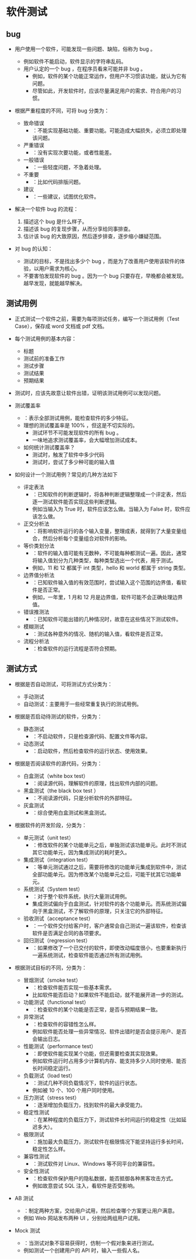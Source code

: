 # 软件测试

## bug

- 用户使用一个软件，可能发现一些问题、缺陷，俗称为 bug 。
  - 例如软件不能启动，软件显示的字符串乱码。
  - 用户认定的一个 bug ，在程序员看来可能并非 bug 。
    - 例如，软件的某个功能正常运作，但用户不习惯该功能，就认为它有问题。
    - 尽管如此，开发软件时，应该尽量满足用户的需求、符合用户的习惯。

- 根据严重程度的不同，可将 bug 分类为：
  - 致命错误
    - ：不能实现基础功能、重要功能。可能造成大幅损失，必须立即处理该问题。
  - 严重错误
    - ：没有实现次要功能，或者性能差。
  - 一般错误
    - ：一些轻度问题，不急着处理。
  - 不重要
    - ：比如代码排版问题。
  - 建议
    - ：一些建议，试图优化软件。

- 解决一个软件 bug 的流程：
  1. 描述这个 bug 是什么样子。
  2. 描述该 bug 的复现步骤，从而分享给同事排查。
  3. 估计该 bug 的大致原因，然后逐步排查，逐步缩小嫌疑范围。

- 对 bug 的认知：
  - 测试的目标，不是找出多少个 bug ，而是为了改善用户使用该软件的体验，以用户需求为核心。
  - 不要害怕发现软件的 bug 。因为一个 bug 只要存在，早晚都会被发现。越早发现，就能越早解决。

## 测试用例

- 正式测试一个软件之前，需要为每项测试任务，编写一个测试用例（Test Case），保存成 word 文档或 pdf 文档。

- 每个测试用例的基本内容：
  - 标题
  - 测试前的准备工作
  - 测试步骤
  - 测试结果
  - 预期结果

- 测试时，应该先故意让软件出错，证明该测试用例可以发现问题。

- 测试覆盖率
  - ：表示全部测试用例，能检查软件的多少特征。
  - 理想的测试覆盖率是 100% ，但这是不切实际的。
    - 测试环节不可能发现软件的所有 bug 。
    - 一味地追求测试覆盖率，会大幅增加测试成本。
  - 如何统计测试覆盖率？
    - 测试时，触发了软件中多少代码
    - 测试时，尝试了多少种可能的输入值

- 如何设计一个测试用例？常见的几种方法如下
  - 评定表法
    - ：已知软件的判断逻辑时，将各种判断逻辑整理成一个评定表，然后逐一测试软件能否实现这些判断逻辑。
    - 例如当输入为 True 时，软件应该怎么做。当输入为 False 时，软件应该怎么做。
  - 正交分析法
    - ：将影响软件运行的各个输入变量，整理成表，就得到了大量变量组合，然后分析每个变量组合对软件的影响。
  - 等价类划分法
    - ：软件的输入值可能有无数种，不可能每种都测试一遍。因此，通常将输入值划分为几种类型，每种类型选出一个代表，用于测试。
    - 例如，11 和 12 都属于 int 类型，hello 和 world 都属于 string 类型。
  - 边界值分析法
    - ：已知软件输入值的有效范围时，尝试输入这个范围的边界值，看软件是否正常。
    - 例如，一年里，1 月和 12 月是边界值，软件可能不会正确处理边界值。
  - 错误推测法
    - ：已知软件可能出错的几种情况时，故意在这些情况下测试软件。
  - 模糊测试
    - ：测试各种意外的情况、随机的输入值，看软件是否正常。
  - 流程分析法
    - ：检查软件的运行流程是否符合预期。

## 测试方式

- 根据是否自动测试，可将测试方式分类为：
  - 手动测试
  - 自动测试：主要用于一些经常重复执行的测试用例。

- 根据是否启动待测试的软件，分类为：
  - 静态测试
    - ：不启动软件，只是检查源代码、配置文件等内容。
  - 动态测试
    - ：启动软件，然后检查软件的运行状态、使用效果。

- 根据是否阅读软件的源代码，分类为：
  - 白盒测试（white box test）
    - ：阅读源代码，理解软件的原理，找出软件内部的问题。
  - 黑盒测试（the black box test ）
    - ：不阅读源代码，只是分析软件的外部特征。
  - 灰盒测试
    - ：综合使用白盒测试和黑盒测试。

- 根据软件的开发阶段，分类为：
  - 单元测试（unit test）
    - ：修改软件的某个功能单元之后，单独测试该功能单元。此时不测试其它功能单元，因为集成测试的耗时更久。
  - 集成测试（integration test）
    - ：等单元测试通过之后，需要将修改的功能单元集成到软件中，测试全部功能单元。因为修改某个功能单元之后，可能干扰其它功能单元。
  - 系统测试（System test）
    - ：对于整个软件系统，执行大量测试用例。
    - 集成测试偏向于白盒测试，针对软件的各个功能单元。而系统测试偏向于黑盒测试，不了解软件的原理，只关注它的外部特征。
  - 验收测试（acceptance test）
    - ：一个软件交付给客户时，客户通常会自己测试一遍该软件，检查该软件是否满足合同的各项要求。
  - 回归测试（regression test）
    - ：如果修改了一个已交付的软件，即使改动幅度很小，也要重新执行一遍系统测试，检查软件能否通过所有测试用例。

- 根据测试目标的不同，分类为：
  - 冒烟测试（smoke test）
    - ：检查软件能否实现一些基本需求。
    - 比如软件能否启动？如果软件不能启动，就不能展开进一步的测试。
  - 功能测试（functional test）
    - ：检查软件的某个功能是否正常，是否与预期结果一致。
  - 异常测试
    - ：检查软件的容错性怎么样。
    - 例如软件能否处理一些异常情况、软件出错时是否会提示用户、是否会输出日志。
  - 性能测试（performance test）
    - ：即使软件能实现某个功能，但还需要检查其实现效果。
    - 例如软件运行时占用多少计算机内存、能支持多少人同时使用、能否长时间稳定运行。
  - 负载测试（load test）
    - ：测试几种不同负载情况下，软件的运行状态。
    - 例如被 10 个、100 个用户同时使用。
  - 压力测试（stress test）
    - ：逐渐增加负载压力，找到软件的最大承受能力。
  - 稳定性测试
    - ：在某种程度的负载压力下，测试软件长时间运行的稳定性（比如延迟多大）。
  - 极限测试
    - ：施加最大负载压力，测试软件在极限情况下能坚持运行多长时间，稳定性怎么样。
  - 兼容性测试
    - ：测试软件对 Linux、Windows 等不同平台的兼容性。
  - 安全性测试
    - ：检查软件保护用户的隐私数据，能否抵御各种黑客攻击方式。
    - 例如故意尝试 SQL 注入，看软件是否受影响。

- AB 测试
  - ：制定两种方案，交给用户试用，然后检查哪个方案更让用户满意。
  - 例如 Web 网站发布两种 UI ，分别给两组用户试用。

- Mock 测试
  - ：当测试对象不容易获得时，仿制一个假对象来进行测试。
  - 例如测试一个创建用户的 API 时，输入一些假人名。
